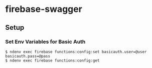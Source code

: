 # firebase-swagger

## Setup

### Set Env Variables for Basic Auth
```
$ ndenv exec firebase functions:config:set basicauth.user=@user basicauth.pass=@pass
$ ndenv exec firebase functions:config:get
```
